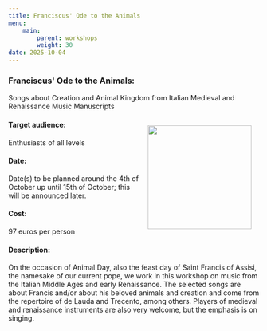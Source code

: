 ```yaml
---
title: Franciscus' Ode to the Animals
menu:
    main:
        parent: workshops
        weight: 30
date: 2025-10-04
---
```

### Franciscus' Ode to the Animals: 
Songs about Creation and Animal Kingdom from Italian Medieval and Renaissance Music Manuscripts

<img src="../../../images/Altissimu.png" style="width: 13rem; float: right; margin:1rem">

#### Target audience:
Enthusiasts of all levels
#### Date:
Date(s) to be planned around the 4th of October up until 15th of October; this will be announced later.
#### Cost:
97 euros per person
#### Description:
On the occasion of Animal Day, also the feast day of Saint Francis of Assisi, the namesake of our current pope, we work in this workshop on music from the Italian Middle Ages and early Renaissance. The selected songs are about Francis and/or about his beloved animals and creation and come from the repertoire of de Lauda and Trecento, among others. Players of medieval and renaissance instruments are also very welcome, but the emphasis is on singing.